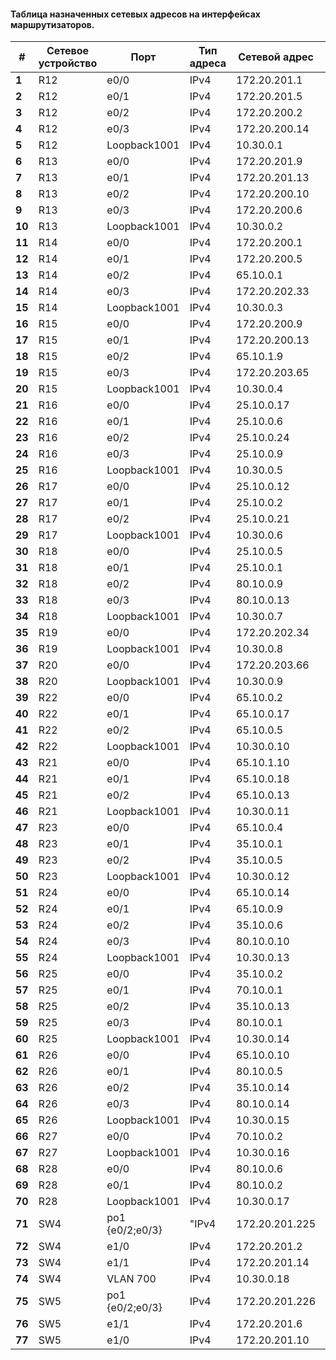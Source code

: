 #### Таблица назначенных сетевых адресов на интерфейсах маршрутизаторов.

| **#**  | **Сетевое устройство** | **Порт**        | **Тип адреса** | **Сетевой адрес** | **Сеть**          | **Описание** |
|--------|------------------------|-----------------|----------------|-------------------|-------------------|--------------|
| **1**  | R12                    | e0/0            | IPv4           | 172.20.201.1      | 172.20.201.0/30   | До SW4       |
| **2**  | R12                    | e0/1            | IPv4           | 172.20.201.5      | 172.20.201.4/30   | До SW5       |
| **3**  | R12                    | e0/2            | IPv4           | 172.20.200.2      | 172.20.200.0/30   | До R14       |
| **4**  | R12                    | e0/3            | IPv4           | 172.20.200.14     | 172.20.200.12/30  | До R15       |
| **5**  | R12                    | Loopback1001    | IPv4           | 10.30.0.1         |                   |              |
| **6**  | R13                    | e0/0            | IPv4           | 172.20.201.9      | 172.20.201.8/30   | До SW5       |
| **7**  | R13                    | e0/1            | IPv4           | 172.20.201.13     | 172.20.201.12/30  | До SW4       |
| **8**  | R13                    | e0/2            | IPv4           | 172.20.200.10     | 172.20.200.8/30   | До R15       |
| **9**  | R13                    | e0/3            | IPv4           | 172.20.200.6      | 172.20.200.4/30   | До R14       |
| **10** | R13                    | Loopback1001    | IPv4           | 10.30.0.2         |                   |              |
| **11** | R14                    | e0/0            | IPv4           | 172.20.200.1      | 172.20.200.0/30   | До R12       |
| **12** | R14                    | e0/1            | IPv4           | 172.20.200.5      | 172.20.200.4/30   | До R13       |
| **13** | R14                    | e0/2            | IPv4           | 65.10.0.1         | 65.10.0.0/30      | До R22       |
| **14** | R14                    | e0/3            | IPv4           | 172.20.202.33     | 172.20.202.32/30  | До R19       |
| **15** | R14                    | Loopback1001    | IPv4           | 10.30.0.3         |                   |              |
| **16** | R15                    | e0/0            | IPv4           | 172.20.200.9      | 172.20.200.8/30   | До R13       |
| **17** | R15                    | e0/1            | IPv4           | 172.20.200.13     | 172.20.200.12/30  | До R12       |
| **18** | R15                    | e0/2            | IPv4           | 65.10.1.9         | 65.10.1.8/30      | До R21       |
| **19** | R15                    | e0/3            | IPv4           | 172.20.203.65     | 172.20.203.64/30  | До R20       |
| **20** | R15                    | Loopback1001    | IPv4           | 10.30.0.4         |                   |              |
| **21** | R16                    | e0/0            | IPv4           | 25.10.0.17        | 25.10.0.16/30     | SW10         |
| **22** | R16                    | e0/1            | IPv4           | 25.10.0.6         |                   | R18          |
| **23** | R16                    | e0/2            | IPv4           | 25.10.0.24        |                   | SW9          |
| **24** | R16                    | e0/3            | IPv4           | 25.10.0.9         |                   | R32          |
| **25** | R16                    | Loopback1001    | IPv4           | 10.30.0.5         |                   |              |
| **26** | R17                    | e0/0            | IPv4           | 25.10.0.12        |                   | SW9          |
| **27** | R17                    | e0/1            | IPv4           | 25.10.0.2         |                   | R18          |
| **28** | R17                    | e0/2            | IPv4           | 25.10.0.21        |                   | SW10         |
| **29** | R17                    | Loopback1001    | IPv4           | 10.30.0.6         |                   |              |
| **30** | R18                    | e0/0            | IPv4           | 25.10.0.5         |                   | R16          |
| **31** | R18                    | e0/1            | IPv4           | 25.10.0.1         |                   | R17          |
| **32** | R18                    | e0/2            | IPv4           | 80.10.0.9         |                   | R24          |
| **33** | R18                    | e0/3            | IPv4           | 80.10.0.13        |                   | R26          |
| **34** | R18                    | Loopback1001    | IPv4           | 10.30.0.7         |                   |              |
| **35** | R19                    | e0/0            | IPv4           | 172.20.202.34     | 172.20.202.32/30  | До R14       |
| **36** | R19                    | Loopback1001    | IPv4           | 10.30.0.8         |                   |              |
| **37** | R20                    | e0/0            | IPv4           | 172.20.203.66     | 172.20.203.64/30  | До R20       |
| **38** | R20                    | Loopback1001    | IPv4           | 10.30.0.9         |                   |              |
| **39** | R22                    | e0/0            | IPv4           | 65.10.0.2         |                   | R14          |
| **40** | R22                    | e0/1            | IPv4           | 65.10.0.17        |                   | R21          |
| **41** | R22                    | e0/2            | IPv4           | 65.10.0.5         |                   | R23          |
| **42** | R22                    | Loopback1001    | IPv4           | 10.30.0.10        |                   |              |
| **43** | R21                    | e0/0            | IPv4           | 65.10.1.10        |                   | R15          |
| **44** | R21                    | e0/1            | IPv4           | 65.10.0.18        |                   | R22          |
| **45** | R21                    | e0/2            | IPv4           | 65.10.0.13        |                   | R24          |
| **46** | R21                    | Loopback1001    | IPv4           | 10.30.0.11        |                   |              |
| **47** | R23                    | e0/0            | IPv4           | 65.10.0.4         |                   | R22          |
| **48** | R23                    | e0/1            | IPv4           | 35.10.0.1         |                   | R25          |
| **49** | R23                    | e0/2            | IPv4           | 35.10.0.5         |                   | R24          |
| **50** | R23                    | Loopback1001    | IPv4           | 10.30.0.12        |                   |              |
| **51** | R24                    | e0/0            | IPv4           | 65.10.0.14        |                   | R21          |
| **52** | R24                    | e0/1            | IPv4           | 65.10.0.9         |                   | R26          |
| **53** | R24                    | e0/2            | IPv4           | 35.10.0.6         |                   | R23          |
| **54** | R24                    | e0/3            | IPv4           | 80.10.0.10        |                   | R18          |
| **55** | R24                    | Loopback1001    | IPv4           | 10.30.0.13        |                   |              |
| **56** | R25                    | e0/0            | IPv4           | 35.10.0.2         |                   | R23          |
| **57** | R25                    | e0/1            | IPv4           | 70.10.0.1         |                   | R27          |
| **58** | R25                    | e0/2            | IPv4           | 35.10.0.13        |                   | R26          |
| **59** | R25                    | e0/3            | IPv4           | 80.10.0.1         |                   | R28          |
| **60** | R25                    | Loopback1001    | IPv4           | 10.30.0.14        |                   |              |
| **61** | R26                    | e0/0            | IPv4           | 65.10.0.10        |                   | R24          |
| **62** | R26                    | e0/1            | IPv4           | 80.10.0.5         |                   | R28          |
| **63** | R26                    | e0/2            | IPv4           | 35.10.0.14        |                   | R25          |
| **64** | R26                    | e0/3            | IPv4           | 80.10.0.14        |                   | R18          |
| **65** | R26                    | Loopback1001    | IPv4           | 10.30.0.15        |                   |              |
| **66** | R27                    | e0/0            | IPv4           | 70.10.0.2         |                   | R25          |
| **67** | R27                    | Loopback1001    | IPv4           | 10.30.0.16        |                   |              |
| **68** | R28                    | e0/0            | IPv4           | 80.10.0.6         |                   | R26          |
| **69** | R28                    | e0/1            | IPv4           | 80.10.0.2         |                   | R25          |
| **70** | R28                    | Loopback1001    | IPv4           | 10.30.0.17        |                   |              |
| **71** | SW4                    | po1 {e0/2;e0/3} | "IPv4          | 172.20.201.225    | 172.20.201.224/30 | До SW5       |
| **72** | SW4                    | e1/0            | IPv4           | 172.20.201.2      | 172.20.201.0/30   | До R12       |
| **73** | SW4                    | e1/1            | IPv4           | 172.20.201.14     | 172.20.201.12/30  | До R13       |
| **74** | SW4                    | VLAN 700        | IPv4           | 10.30.0.18        |                   |              |
| **75** | SW5                    | po1 {e0/2;e0/3} | IPv4           | 172.20.201.226    | 172.20.201.224/30 | До SW4       |
| **76** | SW5                    | e1/1            | IPv4           | 172.20.201.6      | 172.20.201.4/30   | До R12       |
| **77** | SW5                    | e1/0            | IPv4           | 172.20.201.10     | 172.20.201.8/30   | До R13       |

